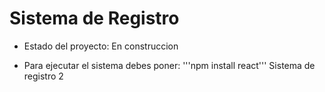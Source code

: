 <h1>Sistema de Registro</h1>

- Estado del proyecto: En construccion

- Para ejecutar el sistema debes poner:
  '''npm install react'''
  Sistema de registro 2
